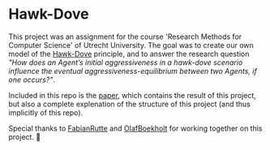 # Hawk-Dove
This project was an assignment for the course 'Research Methods for Computer Science' of Utrecht University.
The goal was to create our own model of the [Hawk-Dove](https://en.wikipedia.org/wiki/Chicken_(game)#Hawk%E2%80%93dove) principle, and to answer the research question _"How does an Agent’s initial aggressiveness in a hawk-dove scenario influence the eventual aggressiveness-equilibrium between two Agents, if one occurs?"_.

Included in this repo is the [paper](https://github.com/SilasPeters/Hawk-Dove/blob/main/Hawk-Dove%20-%20Olaf%20Boekholt%2C%20Fabian%20Rutte%2C%20Silas%20Peters.pdf), which contains the result of this project, but also a complete explenation of the structure of this project (and thus implicitly of this repo).

Special thanks to [FabianRutte](https://github.com/FabianRutten) and [OlafBoekholt](https://github.com/olafboekholt) for working together on this project. 🐢
